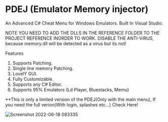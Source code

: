 # PDEJ (Emulator Memory injector)

An Advanced C# Cheat Menu for Windows Emulators.
Built In Visual Studio.

NOTE
YOU NEED TO ADD THE DLLS IN THE REFERENCE FOLDER TO THE PROJECT REFERENCE INORDER TO WORK.
DISABLE THE ANTI-VIRUS, because memory.dll will be detected as a virus but its not!

Features
1. Supports Patching.
2. Single line memory Patching.
3. LovelY GUI.
4. Fully Customizable.
5. Supports any C# Editor.
6.  Supports 95% Emulators (Ld Player, Bluestacks, Memu)

**This is only a limited version of the PDEJ(Only with the main menu), If you need the full verion(With login, splashes etc...) Check Here!


![Screenshot 2022-06-18 083335](https://user-images.githubusercontent.com/75931958/174420242-5a8f1aa8-c2e2-4a65-a7c7-7096f8fec5e7.png)
